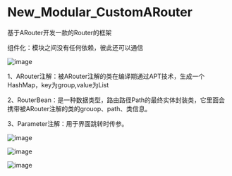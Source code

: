 # New_Modular_CustomARouter
基于ARouter开发一款的Router的框架

组件化：模块之间没有任何依赖，彼此还可以通信

![image](https://user-images.githubusercontent.com/72843017/205787466-f8da6d38-c7bd-4ee7-8cf7-26a0e92a8515.png)

1、ARouter注解：被ARouter注解的类在编译期通过APT技术，生成一个HashMap，key为group,value为List<RouterBean>
  
2、RouterBean：是一种数据类型，路由路径Path的最终实体封装类，它里面会携带被ARouter注解的类的grouop、path、类信息。
  
3、Parameter注解：用于界面跳转时传参。  
  

![image](https://user-images.githubusercontent.com/72843017/205787522-d3e5761b-3da1-45bf-8e13-22ae78889b46.png)

![image](https://user-images.githubusercontent.com/72843017/205787544-8de2a27d-f40f-43d7-9bfb-209e7e3143f5.png)

![image](https://user-images.githubusercontent.com/72843017/205787569-4e3400d0-d39b-4ec9-998c-37d4d6bce129.png)


